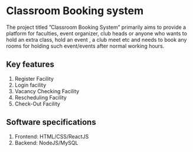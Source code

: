# Classroom Booking system

The project titled ”Classroom Booking System” primarily aims to provide a platform for faculties, event organizer, club heads or anyone who wants to hold an extra class, hold an event , a
club meet etc and needs to book any rooms for holding such event/events after normal working
hours.


## Key features

1. Register Facility
2. Login facility
3. Vacancy Checking Facility
4. Rescheduling Facility
5. Check-Out Facility

## Software specifications

1. Frontend: HTML/CSS/ReactJS
2. Backend: NodeJS/MySQL